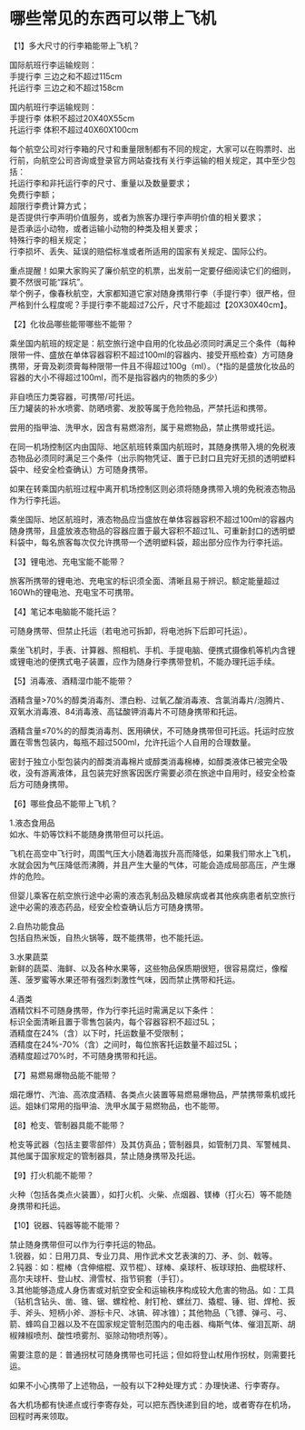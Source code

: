 # 哪些常见的东西可以带上飞机  
【1】多大尺寸的行李箱能带上飞机？  

国际航班行李运输规则：  
手提行李  三边之和不超过115cm  
托运行李  三边之和不超过158cm  

国内航班行李运输规则：  
手提行李 体积不超过20X40X55cm  
托运行李 体积不超过40X60X100cm  

每个航空公司对行李箱的尺寸和重量限制都有不同的规定，大家可以在购票时、出行前，向航空公司咨询或登录官方网站查找有关行李运输的相关规定，其中至少包括：  
托运行李和非托运行李的尺寸、重量以及数量要求；  
免费行李额；  
超限行李费计算方式；  
是否提供行李声明价值服务，或者为旅客办理行李声明价值的相关要求；  
是否承运小动物，或者运输小动物的种类及相关要求；  
特殊行李的相关规定；  
行李损坏、丢失、延误的赔偿标准或者所适用的国家有关规定、国际公约。  

重点提醒！如果大家购买了廉价航空的机票，出发前一定要仔细阅读它们的细则，要不然很可能“踩坑”。  
举个例子，像春秋航空，大家都知道它家对随身携带行李（手提行李）很严格，但严格到什么程度呢？手提行李不能超过7公斤，尺寸不能超过【20X30X40cm】。  

【2】化妆品哪些能带哪些不能带？  

乘坐国内航班的规定是：航空旅行途中自用的化妆品必须同时满足三个条件（每种限带一件、盛放在单体容器容积不超过100ml的容器内、接受开瓶检查）方可随身携带，牙膏及剃须膏每种限带一件且不得超过100g（ml）。（*指的是盛放化妆品的容器的大小不得超过100ml，而不是指容器内的物质的多少）  

非自喷压力类容器，可携带/可托运。  
压力罐装的补水喷雾、防晒喷雾、发胶等属于危险物品，严禁托运和携带。  

尝用的指甲油、洗甲水，因含有易燃溶剂，属于易燃物品，禁止携带或托运。  

在同一机场控制区内由国际、地区航班转乘国内航班时，其随身携带入境的免税液态物品必须同时满足三个条件（出示购物凭证、置于已封口且完好无损的透明塑料袋中、经安全检查确认）方可随身携带。  

如果在转乘国内航班过程中离开机场控制区则必须将随身携带入境的免税液态物品作为行李托运。  

乘坐国际、地区航班时，液态物品应当盛放在单体容器容积不超过100ml的容器内随身携带，且盛放液态物品的容器应置于最大容积不超过1L、可重新封口的透明塑料袋中，每名旅客每次仅允许携带一个透明塑料袋，超出部分应作为行李托运。  

【3】锂电池、充电宝能不能带？  

旅客所携带的锂电池、充电宝的标识须全面、清晰且易于辨识。额定能量超过160Wh的锂电池、充电宝不可携带。  

【4】笔记本电脑能不能托运？  

可随身携带、但禁止托运（若电池可拆卸，将电池拆下后即可托运）。  

乘坐飞机时，手表、计算器、照相机、手机、手提电脑、便携式摄像机等机内含锂或锂电池的便携式电子装置，应作为随身行李携带登机，不能办理托运手续。  

【5】消毒液、酒精湿巾能不能带？  

酒精含量>70%的醇类消毒剂、漂白粉、过氧乙酸消毒液、含氯消毒片/泡腾片、双氧水消毒液、84消毒液、高锰酸钾消毒片不可随身携带和托运。  

酒精含量≤70%的的醇类消毒剂、医用碘伏，不可随身携带但可托运。托运时应放置在零售包装内，每瓶不超过500ml，允许托运个人自用的合理数量。  

密封于独立小型包装内的醇类消毒棉片或醇类消毒棉棒，如醇类液体已被完全吸收，没有游离液体，且包装完好旅客因医疗需要必须在旅途中自用时，经安全检查后方可随身携带。  

【6】哪些食品不能带上飞机？  

1.液态食用品  
如水、牛奶等饮料不能随身携带但可以托运。  

飞机在高空中飞行时，周围气压大小随着海拔升高而降低，如果我们带水上飞机，水就会因为气压降低而沸腾，并且产生大量的气体，可能会造成局部高压，产生爆炸的危险。  

但婴儿乘客在航空旅行途中必需的液态乳制品及糖尿病或者其他疾病患者航空旅行途中必需的液态药品，经安全检查确认后方可随身携带。  

2.自热功能食品  
包括自热米饭，自热火锅等，既不能携带，也不能托运。  

3.水果蔬菜  
新鲜的蔬菜、海鲜、以及各种水果等，这些物品保质期很短，很容易腐烂，像榴莲、菠罗蜜等水果还带有强烈刺激性气味，因而禁止携带和托运。  

4.酒类  
酒精饮料不可随身携带，作为行李托运时需满足以下条件：  
标识全面清晰且置于零售包装内，每个容器容积不超过5L；  
酒精度在24%（含）以下时，托运数量不受限制；  
酒精度在24%-70%（含）之间时，每位旅客托运数量不超过5L；  
酒精度超过70%时，不可随身携带和托运。  

【7】易燃易爆物品能不能带？  

烟花爆竹、汽油、高浓度酒精、各类点火装置等易燃易爆物品，严禁携带乘机或托运。姐妹们常用的指甲油、洗甲水属于易燃物品，也不能带。  

【8】枪支、管制器具能不能带？  

枪支等武器（包括主要零部件）及其仿真品；管制器具，如管制刀具、军警械具、其他属于国家规定的管制器具，禁止随身携带及托运。  

【9】打火机能不能带？  

火种（包括各类点火装置），如打火机、火柴、点烟器、镁棒（打火石）等不能随身携带和托运。  

【10】锐器、钝器等能不能带？  

禁止随身携带但可以作为行李托运的物品。  
1.锐器，如：日用刀具、专业刀具、用作武术文艺表演的刀、矛、剑、戟等。  
2.钝器：如：棍棒（含伸缩棍、双节棍）、球棒、桌球杆、板球球拍、曲棍球杆、高尔夫球杆、登山杖、滑雪杖、指节铜套（手钉）。  
3.其他能够造成人身伤害或对航空安全和运输秩序构成较大危害的物品。如：工具（钻机含钻头、凿、锥、锯、螺栓枪、射钉枪、螺丝刀、撬棍、锤、钳、焊枪、扳手、斧头、短柄小斧、游标卡尺、冰镐、碎冰锥）；其他物品（飞镖、弹弓、弓、箭、蜂鸣自卫器以及不在国家规定管制范围内的电击器、梅斯气体、催泪瓦斯、胡椒辣椒喷剂、酸性喷雾剂、驱除动物喷剂等）。  

需要注意的是：普通拐杖可随身携带也可托运；但如将登山杖用作拐杖，则需要托运。  

如果不小心携带了上述物品，一般有以下2种处理方式：办理快递、行李寄存。  

各大机场都有快递点或行李寄存处，可以把东西快递到目的地，或者寄存在机场，回程时再来领取。  